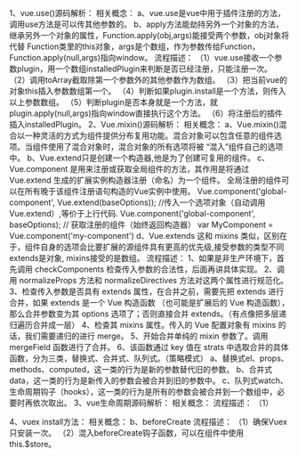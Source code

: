 1、vue.use()源码解析：
相关概念：
    a、vue.use是vue中用于插件注册的方法，调用use方法是可以传其他参数的。
    b、apply方法能劫持另外一个对象的方法，继承另外一个对象的属性，Function.apply(obj,args)能接受两个参数，obj对象将代替
       Function类里的this对象，args是个数组，作为参数传给Function，Function.apply(null,args)指向window。
流程描述：
    （1）vue.use接收一个参数plugin，用一个数组installedPlugin来判断是否已经注册，只能注册一次。
    （2）调用toArray截取除第一个参数外的其他参数作为数组。
    （3）把当前vue的对象this插入参数数组第一个。
    （4）判断如果plugin.install是一个方法，则传入以上参数数组。
    （5）判断plugin是否本身就是一个方法，就plugin.apply(null,args)指向window直接执行这个方法。
    （6）将注册后的插件插入installedPlugin。
2、Vue.mixin()源码解析：
相关概念：
    a、Vue.mixin()混合以一种灵活的方式为组件提供分布复用功能。混合对象可以包含任意的组件选项。当组件使用了混合对象时，混合对象的所有选项将被
      “混入”组件自己的选项中。
    b、Vue.extend只是创建一个构造器,他是为了创建可复用的组件。
    c、Vue.component 是用来注册或获取全局组件的方法，其作用是将通过 Vue.extend 生成的扩展实例构造器注册（命名）为一个组件。
      全局注册的组件可以在所有晚于该组件注册语句构造的Vue实例中使用。
        Vue.component('global-component', Vue.extend(baseOptions));
        //传入一个选项对象（自动调用 Vue.extend）,等价于上行代码.
        Vue.component('global-component', baseOptions);
        // 获取注册的组件（始终返回构造器）
        var MyComponent = Vue.component('my-component')
    d、Vue.extends 这和 mixins 类似，区别在于，组件自身的选项会比要扩展的源组件具有更高的优先级,接受参数的类型不同extends是对象,
      mixins接受的是数组。
流程描述：
    1、如果是非生产环境下，首先调用 checkComponents 检查传入参数的合法性，后面再讲具体实现。
    2、调用 normalizeProps 方法和 normalizeDirectives 方法对这两个属性进行规范化。
    3、检查传入参数是否具有 extends 属性，在合并之前，需要先把 extends 进行合并，如果 extends 是一个 Vue 构造函数
    （也可能是扩展后的 Vue 构造函数），那么合并参数变为其 options 选项了；否则直接合并 extends。（有点像把多层递归遍历合并成一层）
    4、检查其 mixins 属性。传入的 Vue 配置对象有 mixins 的话，我们需要递归的进行 merge。
    5、开始合并单纯的 mixin 参数了。调用 mergeField 函数进行了合并。
    6、该函数通过 key 值在 strats 中选取合并的具体函数，分为三类，替换式、合并式、队列式。（策略模式）
        a、替换式el、props、methods、computed，这一类的行为是新的参数替代旧的参数。
        b、合并式data，这一类的行为是新传入的参数会被合并到旧的参数中。
        c、队列式watch、生命周期钩子（hooks），这一类的行为是所有的参数会被合并到一个数组中，必要时再依次取出。
3、vue生命周期源码解析：
相关概念：
流程描述：
    （1）

4、vuex install方法：
相关概念：
    b、beforeCreate
流程描述：
    （1）确保Vuex只安装一次。
    （2）混入beforeCreate钩子函数，可以在组件中使用this.$store。